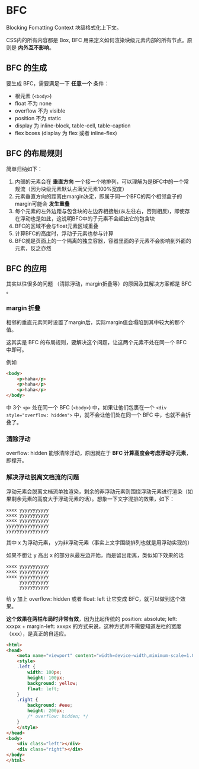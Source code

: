 # BFC

Blocking Fomatting Context 块级格式化上下文。

CSS内的所有内容都是 Box, BFC 用来定义如何渲染块级元素内部的所有节点。原则是 __内外互不影响__。

## BFC 的生成

要生成 BFC，需要满足一下 __任意一个__ 条件：

* 根元素 (`<body>`)
* float 不为 none
* overflow 不为 visible
* position 不为 static
* display 为 inline-block, table-cell, table-caption
* flex boxes (display 为 flex 或者 inline-flex)

## BFC 的布局规则

简单归纳如下：
1. 内部的元素会在 __垂直方向__ 一个接一个地排列，可以理解为是BFC中的一个常规流（因为块级元素默认占满父元素100%宽度）
2. 元素垂直方向的距离由margin决定，即属于同一个BFC的两个相邻盒子的margin可能会 __发生重叠__
3. 每个元素的左外边距与包含块的左边界相接触(从左往右，否则相反)，即使存在浮动也是如此，这说明BFC中的子元素不会超出它的包含块
4. BFC的区域不会与float元素区域重叠
5. 计算BFC的高度时，浮动子元素也参与计算
6. BFC就是页面上的一个隔离的独立容器，容器里面的子元素不会影响到外面的元素，反之亦然

## BFC 的应用

其实以往很多的问题 （清除浮动，margin折叠等）的原因及其解决方案都是 BFC 。

### margin 折叠

相邻的垂直元素同时设置了margin后，实际margin值会塌陷到其中较大的那个值。

这其实是 BFC 的布局规则，要解决这个问题，让这两个元素不处在同一个 BFC 中即可。

例如
```html
<body>
    <p>haha</p>
    <p>haha</p>
    <p>haha</p>
</body>
```

中 3个 `<p>` 处在同一个 BFC (`<body>`) 中，如果让他们包裹在一个 `<div style="overflow: hidden">` 中，就不会让他们处在同一个 BFC 中，也就不会折叠了。

### 清除浮动

overflow: hidden 能够清除浮动，原因就在于 __BFC 计算高度会考虑浮动子元素__，即撑开。

### 解决浮动脱离文档流的问题

浮动元素会脱离文档流单独渲染，剩余的非浮动元素则围绕浮动元素进行渲染（如果剩余元素的高度大于浮动元素的话）。想象一下文字混排的效果，如下：

```
xxxx yyyyyyyyyyy
xxxx yyyyyyyyyyy
xxxx yyyyyyyyyyy
yyyyyyyyyyyyyyyy
yyyyyyyyyyyyyyyy
```

其中 x 为浮动元素， y为非浮动元素（事实上文字围绕排列也就是用浮动实现的）

如果不想让 y 高出 x 的部分从最左边开始，而是留出距离，类似如下效果的话

```
xxxx yyyyyyyyyyy
xxxx yyyyyyyyyyy
xxxx yyyyyyyyyyy
     yyyyyyyyyyy
     yyyyyyyyyyy
```

给 y 加上 overflow: hidden 或者 float: left 让它变成 BFC，就可以做到这个效果。

__这个效果在两栏布局时非常有效__，因为比起传统的 position: absolute; left: xxxpx + margin-left: xxxpx 的方式来说，这种方式并不需要知道左栏的宽度（xxx），是真正的自适应。

```html
<html>
<head>
    <meta name="viewport" content="width=device-width,minimum-scale=1.0,maximum-scale=1.0,user-scalable=no">
    <style>
    .left {
        width: 100px;
        height: 100px;
        background: yellow;
        float: left;
    }
    .right {
        background: #eee;
        height: 200px;
        /* overflow: hidden; */
    }
    </style>
</head>
<body>
    <div class="left"></div>
    <div class="right"></div>
</body>
</html>
```